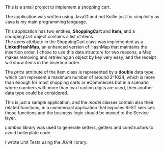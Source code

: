 This is a small project to implement a shopping cart.

The application was written using Java21 and not Kotlin just for simplicity as Java is my main programming language.

This application has two entities, **ShoppingCart** and **Item**, and a shoppingCart object contains a list of items.  
The *items* attribute in the ShoppingCart class was implemented as a **LinkedHashMap**, an enhanced version of HashMap
that maintains the insertion order.
I chose to use this data structure for two reasons, a Map makes removing and retrieving an object by key very easy,
and the receipt will show items in the insertion order.

The *price* attribute of the Item class is represented by a **double** data type, which can represent a maximum number
of around 2^1024, which is more than enough for most shopping carts or eCommerces but in a scenario where numbers with
more than two fraction digits are used, then another data type could be considered.

This is just a sample application, and the *model* classes contain also their related functions, in a commercial application
that exposes REST services those functions and the business logic should be moved to the Service layer.

*Lombok* library was used to generate setters, getters and constructors to avoid boilerplate code.

I wrote Unit Tests using the *JUnit* library. 


